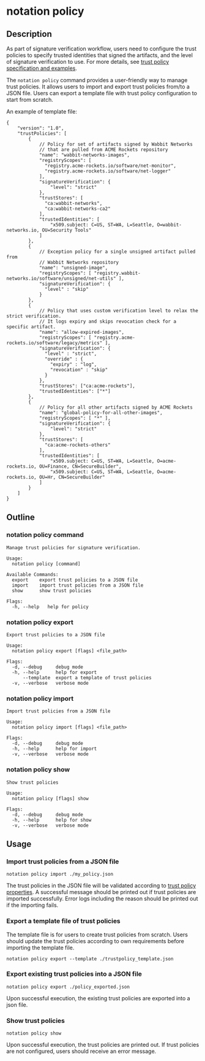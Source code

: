 # notation policy

## Description

As part of signature verification workflow, users need to configure the trust policies to specify trusted identities that signed the artifacts, and the level of signature verification to use. For more details, see [trust policy specification and examples](https://github.com/notaryproject/notaryproject/blob/v1.0.0-rc.2/specs/trust-store-trust-policy.md#trust-policy).

The `notation policy` command provides a user-friendly way to manage trust policies. It allows users to import and export trust policies from/to a JSON file. Users can export a template file with trust policy configuration to start from scratch.

An example of template file:

```jsonc
{
    "version": "1.0",
    "trustPolicies": [
        {
            // Policy for set of artifacts signed by Wabbit Networks
            // that are pulled from ACME Rockets repository
            "name": "wabbit-networks-images",
            "registryScopes": [ 
              "registry.acme-rockets.io/software/net-monitor",
              "registry.acme-rockets.io/software/net-logger" 
            ],
            "signatureVerification": {
                "level": "strict"
            },
            "trustStores": [ 
              "ca:wabbit-networks",
              "ca:wabbit-networks-ca2"
            ],
            "trustedIdentities": [
                "x509.subject: C=US, ST=WA, L=Seattle, O=wabbit-networks.io, OU=Security Tools"
            ]
        },
        {
            // Exception policy for a single unsigned artifact pulled from
            // Wabbit Networks repository
            "name": "unsigned-image",
            "registryScopes": [ "registry.wabbit-networks.io/software/unsigned/net-utils" ],
            "signatureVerification": {
              "level" : "skip" 
            }
        },
        {
            // Policy that uses custom verification level to relax the strict verification.
            // It logs expiry and skips revocation check for a specific artifact.
            "name": "allow-expired-images",
            "registryScopes": [ "registry.acme-rockets.io/software/legacy/metrics" ],
            "signatureVerification": {
              "level" : "strict",
              "override" : {
                "expiry" : "log",
                "revocation" : "skip"
              }
            },
            "trustStores": ["ca:acme-rockets"],
            "trustedIdentities": ["*"]
        },
        {
            // Policy for all other artifacts signed by ACME Rockets
            "name": "global-policy-for-all-other-images",
            "registryScopes": [ "*" ],       
            "signatureVerification": {                                
                "level": "strict"
            },
            "trustStores": [ 
              "ca:acme-rockets-others"
            ],                  
            "trustedIdentities": [                                    
                "x509.subject: C=US, ST=WA, L=Seattle, O=acme-rockets.io, OU=Finance, CN=SecureBuilder",
                "x509.subject: C=US, ST=WA, L=Seattle, O=acme-rockets.io, OU=Hr, CN=SecureBuilder"
            ]
        }
    ]
}
```

## Outline

### notation policy command

```text
Manage trust policies for signature verification.

Usage:
  notation policy [command]

Available Commands:
  export    export trust policies to a JSON file
  import    import trust policies from a JSON file
  show      show trust policies

Flags:
  -h, --help   help for policy
```

### notation policy export

```text
Export trust policies to a JSON file

Usage:
  notation policy export [flags] <file_path>

Flags:
  -d, --debug     debug mode
  -h, --help      help for export
      --template  export a template of trust policies
  -v, --verbose   verbose mode
```

### notation policy import

```text
Import trust policies from a JSON file

Usage:
  notation policy import [flags] <file_path>

Flags:
  -d, --debug     debug mode
  -h, --help      help for import
  -v, --verbose   verbose mode
```

### notation policy show

```text
Show trust policies

Usage:
  notation policy [flags] show

Flags:
  -d, --debug     debug mode
  -h, --help      help for show
  -v, --verbose   verbose mode
```

## Usage

### Import trust policies from a JSON file

```shell  
notation policy import ./my_policy.json
```

The trust policies in the JSON file will be validated according to [trust policy properties](https://github.com/notaryproject/notaryproject/blob/v1.0.0-rc.2/specs/trust-store-trust-policy.md#trust-policy-properties). A successful message should be printed out if trust policies are imported successfully. Error logs including the reason should be printed out if the importing fails.  

### Export a template file of trust policies

The template file is for users to create trust policies from scratch. Users should update the trust policies according to own requirements before importing the template file.

```shell
notation policy export --template ./trustpolicy_template.json
```

### Export existing trust policies into a JSON file

```shell
notation policy export ./policy_exported.json
```

Upon successful execution, the existing trust policies are exported into a json file.

### Show trust policies

```shell
notation policy show
```

Upon successful execution, the trust policies are printed out. If trust policies are not configured, users should receive an error message.

